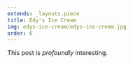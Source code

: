 ```yaml
---
extends: _layouts.piece
title: Edy's Ice Cream
img: edys-ice-cream/edys-ice-cream.jpg
order: 6
---
```


This post is *profoundly* interesting.

